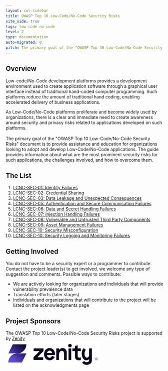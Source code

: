 ```yaml
---
layout: col-sidebar
title: OWASP Top 10 Low-Code/No-Code Security Risks
site_side: true
tags: low-code no-code
level: 2
type: documentation
auto-migrated: 0
pitch: The primary goal of the "OWASP Top 10 Low-Code/No-Code Security Risks" document is to provide assistance and education for organizations looking to adopt and develop Low-Code/No-Code applications. The guide provides information about what are the most prominent security risks for such applications, the challenges involved, and how to overcome them.
---
```


## Overview
Low-code/No-Code development platforms provides a development environment used to create application software through a graphical user interface instead of traditional hand-coded computer programming. 
Such platforms reduce the amount of traditional hand coding, enabling accelerated delivery of business applications. 

As Low-Code/No-Code platforms proliferate and become widely used by organizations, there is a clear and immediate need to create awareness around security and privacy risks related to applications developed on such platforms.
<br>
<br>
The primary goal of the "OWASP Top 10 Low-Code/No-Code Security Risks" document is to provide assistance and education for organizations looking to adopt and develop Low-Code/No-Code applications. 
The guide provides information about what are the most prominent security risks for such applications, the challenges involved, and how to overcome them.

## The List

1. [LCNC-SEC-01: Identity Failures](content/en/LCNC-SEC-01-Identity-Failures.md)
2. [LCNC-SEC-02: Credential Sharing](content/en/LCNC-SEC-02-Credential-Sharing.md)
3. [LCNC-SEC-03: Data Leakage and Unexpected Consequences](content/en/LCNC-SEC-03-Data-Leakage-and-Unexpected-Consequences.md)
5. [LCNC-SEC-05: Authentication and Secure Communication Failures](content/en/LCNC-SEC-05-Authentication-and-Secure-Communication-Failures.md)
6. [LCNC-SEC-06: Data and Secret Handling Failures](content/en/LCNC-SEC-06-Data-and-Secret-Handling-Failures.md)
7. [LCNC-SEC-07: Injection Handling Failures](content/en/LCNC-SEC-07-Injection-Handling-Failures.md)
8. [LCNC-SEC-08: Vulnerable and Untrusted Third Party Components](content/en/LCNC-SEC-08-Vulnerable-and-Untrusted-Third-Party-Components.md)
9. [LCNC-SEC-09: Asset Management Failures](content/en/LCNC-SEC-09-Asset-Management-Failures.md)
10. [LCNC-SEC-10: Security Misconfiguration](content/en/LCNC-SEC-10-Security-Misconfiguration.md)
11. [LCNC-SEC-10: Security Logging and Monitoring Failures](content/en/LCNC-SEC-10-Security-Logging-and-Monitoring-Failures.md)

## Getting Involved
You do not have to be a security expert or a programmer to contribute. 
Contact the project leader(s) to get involved, we welcome any type of suggestion and comments. Possible ways to contribute:
 * We are actively looking for organizations and individuals that will provide vulnerability prevalence data
 * Translation efforts (later stages)
 * Individuals and organizations that will contribute to the project will be listed on the acknowledgments page

## Project Sponsors
The OWASP Top 10 Low-Code/No-Code Security Risks project is supported by [Zenity](https://www.zenity.io/)
<br>
[![Zenity](assets/images/zenity-new-logo2.png)](https://www.zenity.io/)
